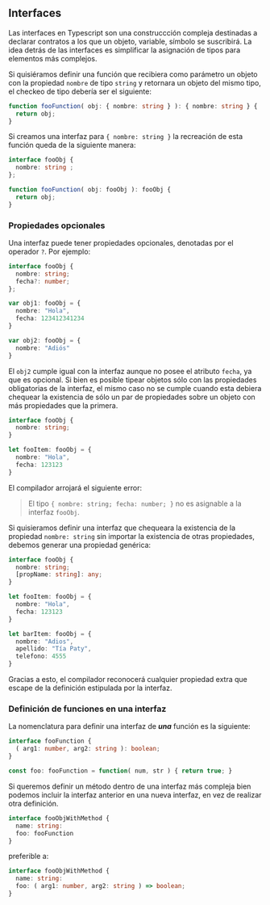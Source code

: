 ## Interfaces

Las interfaces en Typescript son una construccción compleja destinadas a declarar contratos a los que un objeto, variable, símbolo se suscribirá. La idea detrás de las interfaces es simplificar la asignación de tipos para elementos más complejos.

Si quisiéramos definir una función que recibiera como parámetro un objeto con la propiedad `nombre` de tipo `string` y retornara un objeto del mismo tipo, el checkeo de tipo debería ser el siguiente:

```typescript
function fooFunction( obj: { nombre: string } ): { nombre: string } {
  return obj;
}
```

Si creamos una interfaz para `{ nombre: string }` la recreación de esta función queda de la siguiente manera:

```typescript
interface fooObj { 
  nombre: string ;
};

function fooFunction( obj: fooObj ): fooObj {
  return obj;
}
```


### Propiedades opcionales

Una interfaz puede tener propiedades opcionales, denotadas por el operador `?`. Por ejemplo:

```typescript
interface fooObj { 
  nombre: string;
  fecha?: number;
};

var obj1: fooObj = {
  nombre: "Hola",
  fecha: 123412341234
}

var obj2: fooObj = {
  nombre: "Adiós"
}
```

El `obj2` cumple igual con la interfaz aunque no posee el atributo `fecha`, ya que es opcional. Si bien es posible tipear objetos sólo con las propiedades obligatorias de la interfaz, el mismo caso no se cumple cuando esta debiera chequear la existencia de sólo un par de propiedades sobre un objeto con más propiedades que la primera.

```typescript
interface fooObj {
  nombre: string;
}

let fooItem: fooObj = {
  nombre: "Hola",
  fecha: 123123
}
```

El compilador arrojará el siguiente error:

> El tipo `{ nombre: string; fecha: number; }` no es asignable a la interfaz `fooObj`.

Si quisieramos definir una interfaz que chequeara la existencia de la propiedad `nombre: string` sin importar la existencia de otras propiedades, debemos generar una propiedad genérica:

```typescript
interface fooObj {
  nombre: string;
  [propName: string]: any;
}

let fooItem: fooObj = {
  nombre: "Hola",
  fecha: 123123
}

let barItem: fooObj = {
  nombre: "Adios",
  apellido: "Tía Paty",
  telefono: 4555
}
```

Gracias a esto, el compilador reconocerá cualquier propiedad extra que escape de la definición estipulada por la interfaz.


### Definición de funciones en una interfaz

La nomenclatura para definir una interfaz de ***una*** función es la siguiente:

```typescript
interface fooFunction {
  ( arg1: number, arg2: string ): boolean;
}

const foo: fooFunction = function( num, str ) { return true; }
```

Si queremos definir un método dentro de una interfaz más compleja bien podemos incluir la interfaz anterior en una nueva interfaz, en vez de realizar otra definición.

```typescript
interface fooObjWithMethod {
  name: string:
  foo: fooFunction
} 
```

preferible a:

```typescript
interface fooObjWithMethod {
  name: string:
  foo: ( arg1: number, arg2: string ) => boolean;
} 
```
